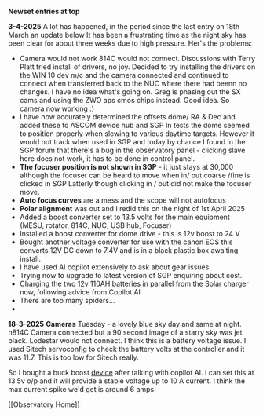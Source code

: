 **Newset entries at top**

**3-4-2025**
A lot has happened, in the period since the last entry on 18th March an update below
It has been a frustrating time as the night sky has been clear for about three weeks due to high pressure. Her's the problems:

- Camera would not work 814C would not connect. Discussions with Terry Platt tried install of drivers, no joy. Decided to try installing the drivers on the WIN 10 dev m/c and the camera connected and continued to connect when transferred back to the NUC where there had beenn no changes. I have no idea what's going on. Greg is phasing out the SX cams and using the ZWO aps cmos chips instead. Good idea. So camera now working :)
- I have now accurately determined the offsets dome/ RA & Dec and added these to ASCOM device hub and SGP In tests the dome seemed to position properly when slewing to various daytime targets. However it would not track when used in SGP and today by chance I found in the SGP forum that there's a bug in the observatory panel - clicking slave here does not work, it has to be done in control panel.
- **The focuser position is not shown in SGP** - it just stays at 30,000 although the focuser can be heard to move when in/ out coarse /fine is clicked in SGP Latterly though clicking in / out did not make the focuser move.
- **Auto focus curves** are a mess and the scope will not autofocus
- **Polar alignment** was out and I redid this on the night of 1st April 2025
- Added a boost converter set to 13.5 volts for the main equipment (MESU, rotator, 814C, NUC, USB hub, Focuser)
- Installed a boost converter for dome drive - this is 12v boost to 24 V
- Bought another voltage converter for use with the canon EOS this converts 12V DC down to 7.4V and is in a black plastic box awaiting install.
- I have used AI copilot extensively to ask about gear issues
- Trying now to upgrade to latest version of SGP enquiring about cost.
- Charging the two 12v 110AH batteries in parallel from the Solar charger now, following advice from Copilot AI
- There are too many spiders...
- 


**18-3-2025**
**Cameras**
Tuesday - a lovely blue sky day and same at night. h814C Camera connected but a 90 second image of a starry sky was jet black. Lodestar would not connect.
I think this is a battery voltage issue. I used Sitech  servoconfig to check the battery volts at the controller and it was 11.7. This is too low for Sitech really.

So I bought a buck boost [device](https://kunkune.co.uk/shop/dc-to-dc-converters/250w-10a-boost-converter-step-up-module-8-48v-to-12-50v-adjustable/) after talking with copilot AI. I can set this at 13.5v o/p and it will provide a stable voltage up to 10 A current. I think the max current spike we'd get is around 6 amps.

[[Observatory Home]]

